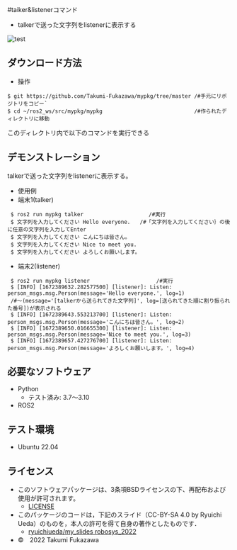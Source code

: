 #taiker&listenerコマンド
* talkerで送った文字列をlistenerに表示する

![test](https://github.com/Takumi-Fukazawa/mypkg/actions/workflows/test.yml/badge.svg)


## ダウンロード方法
*  操作
 ```
 $ git https://github.com/Takumi-Fukazawa/mypkg/tree/master /#手元にリポジトリをコピー`
 $ cd ~/ros2_ws/src/mypkg/mypkg                             /#作られたディレクトリに移動
````
このディレクトリ内で以下のコマンドを実行できる

## デモンストレーション
talkerで送った文字列をlistenerに表示する。
* 使用例
 * 端末1(talker)
```
 $ ros2 run mypkg talker             　　　　 /#実行
 $ 文字列を入力してください Hello everyone.   /#「文字列を入力してください｝の後に任意の文字列を入力してEnter
 $ 文字列を入力してください こんにちは皆さん。
 $ 文字列を入力してください Nice to meet you.
 $ 文字列を入力してください よろしくお願いします。

```
 * 端末2(listener)
```
 $ ros2 run mypkg listener                     /#実行
 $ [INFO] [1672389632.282577500] [listener]: Listen: person_msgs.msg.Person(message='Hello everyone.', log=1) 
 /#～(message='[talkerから送られてきた文字列]', log=[送られてきた順に割り振られた番号])が表示される
 $ [INFO] [1672389643.553213700] [listener]: Listen: person_msgs.msg.Person(message='こんにちは皆さん。', log=2)
 $ [INFO] [1672389650.016655300] [listener]: Listen: person_msgs.msg.Person(message='Nice to meet you.', log=3)
 $ [INFO] [1672389657.427276700] [listener]: Listen: person_msgs.msg.Person(message='よろしくお願いします。', log=4)

```
## 必要なソフトウェア
* Python
  * テスト済み: 3.7〜3.10
* ROS2

## テスト環境
* Ubuntu 22.04

## ライセンス
* このソフトウェアパッケージは、3条項BSDライセンスの下、再配布および使用が許可されます。
  * [LICENSE](https://github.com/Takumi-Fukazawa/mypkg/blob/master/LICENS)
* このパッケージのコードは，下記のスライド（CC-BY-SA 4.0 by Ryuichi Ueda）のものを，本人の許可を得て自身の著作としたものです．
  * [ryuichiueda/my_slides robosys_2022](https://github.com/ryuichiueda/my_slides/tree/master/robosys_2022)
* ©　2022 Takumi Fukazawa


